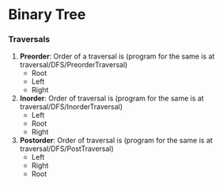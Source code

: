 # Binary Tree

### Traversals

1. **Preorder**:  Order of a traversal is (program for the same is at traversal/DFS/PreorderTraversal)
   * Root
   * Left 
   * Right
2. **Inorder**: Order of traversal is (program for the same is at traversal/DFS/InorderTraversal)
    * Left
    * Root
    * Right
2. **Postorder**: Order of traversal is (program for the same is at traversal/DFS/PostTraversal)
    * Left
    * Right
    * Root